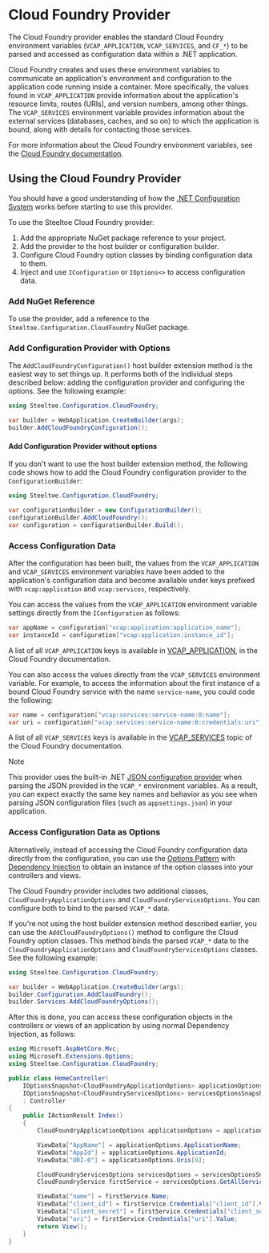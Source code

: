# Cloud Foundry Provider

The Cloud Foundry provider enables the standard Cloud Foundry environment variables (`VCAP_APPLICATION`,  `VCAP_SERVICES`, and `CF_*`) to be parsed and accessed as configuration data within a .NET application.

Cloud Foundry creates and uses these environment variables to communicate an application's environment and configuration to the application code running inside a container. More specifically, the values found in `VCAP_APPLICATION` provide information about the application's resource limits, routes (URIs), and version numbers, among other things. The `VCAP_SERVICES` environment variable provides information about the external services (databases, caches, and so on) to which the application is bound, along with details for contacting those services.

For more information about the Cloud Foundry environment variables, see the [Cloud Foundry documentation](https://docs.cloudfoundry.org/devguide/deploy-apps/environment-variable.html).

## Using the Cloud Foundry Provider

You should have a good understanding of how the [.NET Configuration System](https://learn.microsoft.com/aspnet/core/fundamentals/configuration) works before starting to use this provider.

To use the Steeltoe Cloud Foundry provider:

1. Add the appropriate NuGet package reference to your project.
1. Add the provider to the host builder or configuration builder.
1. Configure Cloud Foundry option classes by binding configuration data to them.
1. Inject and use `IConfiguration` or `IOptions<>` to access configuration data.

### Add NuGet Reference

To use the provider, add a reference to the `Steeltoe.Configuration.CloudFoundry` NuGet package.

### Add Configuration Provider with Options

The `AddCloudFoundryConfiguration()` host builder extension method is the easiest way to set things up. It performs
both of the individual steps described below: adding the configuration provider and configuring the options.
See the following example:

```csharp
using Steeltoe.Configuration.CloudFoundry;

var builder = WebApplication.CreateBuilder(args);
builder.AddCloudFoundryConfiguration();
```

#### Add Configuration Provider without options

If you don't want to use the host builder extension method, the following code shows how to add the Cloud Foundry configuration provider to the `ConfigurationBuilder`:

```csharp
using Steeltoe.Configuration.CloudFoundry;

var configurationBuilder = new ConfigurationBuilder();
configurationBuilder.AddCloudFoundry();
var configuration = configurationBuilder.Build();
```

### Access Configuration Data

After the configuration has been built, the values from the `VCAP_APPLICATION` and `VCAP_SERVICES` environment variables have been added to the application's configuration data and become available under keys prefixed with `vcap:application` and `vcap:services`, respectively.

You can access the values from the `VCAP_APPLICATION` environment variable settings directly from the `IConfiguration` as follows:

```csharp
var appName = configuration["vcap:application:application_name"];
var instanceId = configuration["vcap:application:instance_id"];
```

A list of all `VCAP_APPLICATION` keys is available in [VCAP_APPLICATION](https://docs.CloudFoundry.org/devguide/deploy-apps/environment-variable.html#VCAP-APPLICATION), in the Cloud Foundry documentation.

You can also access the values directly from the `VCAP_SERVICES` environment variable. For example, to access the information about the first instance of a bound Cloud Foundry service with the name `service-name`, you could code the following:

```csharp
var name = configuration["vcap:services:service-name:0:name"];
var uri = configuration["vcap:services:service-name:0:credentials:uri"];
```

A list of all `VCAP_SERVICES` keys is available in the [VCAP_SERVICES](https://docs.CloudFoundry.org/devguide/deploy-apps/environment-variable.html#VCAP-SERVICES) topic of the Cloud Foundry documentation.

> [!NOTE]
> This provider uses the built-in .NET [JSON configuration provider](https://learn.microsoft.com/dotnet/core/extensions/configuration-providers#json-configuration-provider) when parsing the JSON provided in the `VCAP_*` environment variables. As a result, you can expect exactly the same key names and behavior as you see when parsing JSON configuration files (such as `appsettings.json`) in your application.

### Access Configuration Data as Options

Alternatively, instead of accessing the Cloud Foundry configuration data directly from the configuration, you can use the [Options Pattern](https://learn.microsoft.com/aspnet/core/fundamentals/configuration/options) with [Dependency Injection](https://learn.microsoft.com/aspnet/core/fundamentals/dependency-injection) to obtain an instance of the option classes into your controllers and views.

The Cloud Foundry provider includes two additional classes, `CloudFoundryApplicationOptions` and `CloudFoundryServicesOptions`. You can configure both to bind to the parsed `VCAP_*` data.

If you're not using the host builder extension method described earlier, you can use the `AddCloudFoundryOptions()` method to configure the Cloud Foundry option classes. This method binds the parsed `VCAP_*` data to the `CloudFoundryApplicationOptions` and `CloudFoundryServicesOptions` classes. See the following example:

```csharp
using Steeltoe.Configuration.CloudFoundry;

var builder = WebApplication.CreateBuilder(args);
builder.Configuration.AddCloudFoundry();
builder.Services.AddCloudFoundryOptions();
```

After this is done, you can access these configuration objects in the controllers or views of an application by using normal Dependency Injection, as follows:

```csharp
using Microsoft.AspNetCore.Mvc;
using Microsoft.Extensions.Options;
using Steeltoe.Configuration.CloudFoundry;

public class HomeController(
    IOptionsSnapshot<CloudFoundryApplicationOptions> applicationOptionsSnapshot,
    IOptionsSnapshot<CloudFoundryServicesOptions> servicesOptionsSnapshot)
    : Controller
{
    public IActionResult Index()
    {
        CloudFoundryApplicationOptions applicationOptions = applicationOptionsSnapshot.Value;

        ViewData["AppName"] = applicationOptions.ApplicationName;
        ViewData["AppId"] = applicationOptions.ApplicationId;
        ViewData["URI-0"] = applicationOptions.Uris[0];

        CloudFoundryServicesOptions servicesOptions = servicesOptionsSnapshot.Value;
        CloudFoundryService firstService = servicesOptions.GetAllServices().First();

        ViewData["name"] = firstService.Name;
        ViewData["client_id"] = firstService.Credentials["client_id"].Value;
        ViewData["client_secret"] = firstService.Credentials["client_secret"].Value;
        ViewData["uri"] = firstService.Credentials["uri"].Value;
        return View();
    }
}
```
